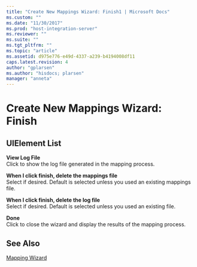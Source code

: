 ```yaml
---
title: "Create New Mappings Wizard: Finish1 | Microsoft Docs"
ms.custom: ""
ms.date: "11/30/2017"
ms.prod: "host-integration-server"
ms.reviewer: ""
ms.suite: ""
ms.tgt_pltfrm: ""
ms.topic: "article"
ms.assetid: d975e776-e49d-4337-a239-b4194008df11
caps.latest.revision: 4
author: "gplarsen"
ms.author: "hisdocs; plarsen"
manager: "anneta"
---
```

# Create New Mappings Wizard: Finish
## UIElement List  
 **View Log File**  
 Click to show the log file generated in the mapping process.  
  
 **When I click finish, delete the mappings file**  
 Select if desired. Default is selected unless you used an existing mappings file.  
  
 **When I click finish, delete the log file**  
 Select if desired. Default is selected unless you used an existing file.  
  
 **Done**  
 Click to close the wizard and display the results of the mapping process.  
  
## See Also  
 [Mapping Wizard](../core/mapping-wizard1.md)
